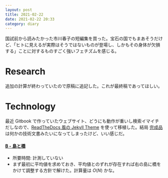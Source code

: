 ```yaml
---
layout: post
title: 2021-02-22
date: 2021-02-22 20:33
category: diary
---
```


国試前から読みたかった市川春子の短編集を買った。宝石の国でもまあそうだけど、「ヒトに見えるが実際はそうではないものが登場し、しかもその身体が欠損する」ことに対するものすごく強いフェチズムを感じる。

# Research
追加の計算が終わっていたので原稿に追記した。これが最終稿であってほしい。

# Technology

最近 Gitbook で作っていたウェブサイト、どうにも動作が重いし検索イマイチだしなので、[ReadTheDocs 風の Jekyll Theme](https://github.com/rundocs/jekyll-rtd-theme) を使って移植した。結局 [完成品](https://iwasaki501.github.io/ternbusty/) は何かの技術文書みたいになってしまったけど、いい感じだ。

#### [B - 島と橋](https://atcoder.jp/contests/abc027/tasks/abc027_b)
- 所要時間: 計測していない
- まず最初に平均値を求めておき、平均値とのずれが存在すれば右の島に橋をかけて調整する方針で解けた。計算量は $O(N)$ かな。